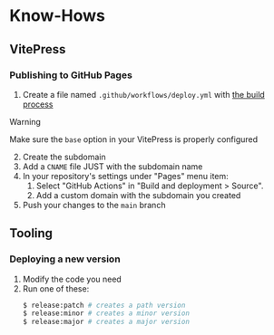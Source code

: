 # Know-Hows

## VitePress
### Publishing to GitHub Pages
1. Create a file named `.github/workflows/deploy.yml` with [the build process](https://vitepress.dev/guide/deploy#github-pages)

> [!WARNING]
> Make sure the `base` option in your VitePress is properly configured

2. Create the subdomain
3. Add a `CNAME` file JUST with the subdomain name
4. In your repository's settings under "Pages" menu item:
   1. Select "GitHub Actions" in "Build and deployment > Source".
   2. Add a custom domain with the subdomain you created
5. Push your changes to the `main` branch

## Tooling
### Deploying a new version
1. Modify the code you need
2. Run one of these:
   ```bash
   $ release:patch # creates a path version 
   $ release:minor # creates a minor version
   $ release:major # creates a major version
   ```